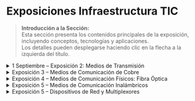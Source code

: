 
# Exposiciones Infraestructura TIC
> **Introducción a la Sección:**  
> Esta sección presenta los contenidos principales de la exposición, incluyendo conceptos, tecnologías y aplicaciones.  
> Los detalles pueden desplegarse haciendo clic en la flecha a la izquierda del título.





<details>
  <summary>1 Septiembre – Exposición 2: Medios de Transmisión</summary>

  ## Medios Guiados

  - **Cable UTP**: utilizado en redes LAN.  
  - **Fibra óptica**: transmite datos mediante pulsos de luz, con alta velocidad y baja interferencia.  

  ## Técnicas de Señalización de Redes

  La señalización define cómo se codifica la información en una señal. Se clasifica en dos familias:

  - **Analógica (onda continua)**  
  - **Digital (pulsos)**  

  ### Aspectos Clave

  - Sincronización  
  - Transiciones  
  - Componente DC  

  ### Señalización Analógica

  - **AM (Amplitud Modulada)**  
    - Cambia la altura de la onda.  
    - **Ventaja**: simple y fácil de entender.  
    - **Desventaja**: sensible al ruido que altera la amplitud.  

  - **FM (Frecuencia Modulada)**  
    - Cambia la rapidez de las oscilaciones.  
    - **Ventaja**: más robusta.  
    - **Desventaja**: más costosa.  

  ### Señalización Digital

  - **NRZ y RZ**:  
    - **NRZ**: no retorna a cero entre bits.  
    - **RZ**: retorna a cero entre bits.  

  - **Manchester**:  
    - Siempre hay un cambio en el centro del bit.  
    - Facilita la recuperación del reloj.  

  - **Línea Balanceada**:  
    - No genera componente continua.  
    - Apta para cables largos y transformadores.  
    - Más transiciones → mayor ancho de banda.  

  ## Técnicas de Transmisión

  Métodos para enviar información entre dispositivos a través de una red.  

  ### Modo de Dirección

  - **Simplex**: unidireccional, p.ej., televisión.  
  - **Half-duplex**: bidireccional, pero no simultáneo, p.ej., walkie-talkie.  
  - **Full-duplex**: comunicación bidireccional simultánea, p.ej., teléfono.  

  ### Serie vs Paralelo

  - **Serie**: los bits se envían uno tras otro.  
  - **Paralelo**: varios bits se envían al mismo tiempo.  

  ### Modos de Transmisión Digital

  - **Asíncrona**: datos enviados en pequeños paquetes con bits de inicio y fin.  
  - **Síncrona**: transmisión de bloques completos y ordenados, como Ethernet.  
  - **Isócrona**: diseñada para datos en tiempo real que no pueden perderse.  

  ### Multiplexación

  Técnica que permite transmitir varias señales simultáneamente por un mismo canal.

  - **FDM (Multiplexación por frecuencia)**: cada usuario tiene una frecuencia distinta, como emisoras de radio.  
  - **TDM (Multiplexación por tiempo)**: cada usuario transmite en intervalos de tiempo asignados, como hablar por turnos.  
  - **WDM (Multiplexación por longitud de onda)**: cada usuario transmite en una longitud de onda distinta (ej. luz roja, verde).  
  - **CDM (Multiplexación por código)**: todos transmiten al mismo tiempo y frecuencia, pero con códigos distintos (como hablar en diferentes idiomas en el mismo cuarto).  

  **Ventajas:**  
  - Ahorro de recursos  
  - Mayor eficiencia  

  **Desventajas:**  
  - Mayor complejidad técnica  
  - Posibles interferencias o ruidos si no se gestionan bien  

  ## Casos Reales

  - **Ethernet**: base de redes cableadas, conecta dispositivos en LAN.  
  - **Wi-Fi**: transmite mediante ondas de radio, conexión inalámbrica.  
  - **Fibra óptica**: columna vertebral de Internet global, conecta continentes vía cables submarinos transmitiendo pulsos de luz.  

</details>



<details>
  <summary>Exposición 3 – Medios de Comunicación de Cobre</summary>

  ## Introducción

  Los medios de transmisión guiados utilizan conductores físicos para enviar información. El cobre es uno de los materiales más usados debido a sus propiedades:

  - Alta conductividad eléctrica  
  - Baja resistividad  
  - Fácil instalación  
  - Soporta transmisión de datos, voz e Internet  

  El cobre se ha utilizado desde los primeros sistemas telegráficos y sigue presente en cables de par trenzado.

  ## Principios Físicos e Importancia

  - **Diafonía**: interferencia entre pares de cables cercanos.  
  - **EMI (Interferencia Electromagnética)**: ruidos externos que afectan la calidad de la señal.  

  **Ventajas del cobre:**

  - Económico  
  - Instalación sencilla  
  - Amplia compatibilidad  
  - Infraestructura existente  

  ## Tipos Principales de Cable de Cobre

  ### 1. Par Trenzado

  - **UTP (Unshielded Twisted Pair)**: pares de hilos de cobre trenzados, sin recubrimiento metálico adicional.  
    - Bajo costo, fácil instalación, susceptible a interferencias.  
  - **STP (Shielded Twisted Pair)**: cada par de hilos recubierto por malla metálica.  
    - Mayor protección contra interferencias, más caro.  
  - **FTP (Foiled Twisted Pair)**: todos los pares recubiertos por una lámina metálica global.  
    - Protección intermedia entre UTP y STP.  

  ### 2. Cable Coaxial

  - **Estructura**:  
    - Conductor central: cobre sólido o estañado, transporta la señal principal.  
    - Aislante dieléctrico: separa el conductor central de la malla.  
    - Malla metálica: protege contra interferencias electromagnéticas y diafonía.  
    - Cubierta externa: PVC o polietileno, protege físicamente.  

  - **Tipos comunes**:  
    - **RG-6**: 75 Ω, televisión por cable, permite frecuencias altas, más común.  
    - **RG-59**: 75 Ω, cámaras de seguridad, pierde señal en largas distancias.  
    - **RG-11**: 75 Ω, más grueso, menor atenuación, ideal para tramos largos.  

  - **Características técnicas**:  
    - Ventajas: alta inmunidad a interferencias, anchos de banda altos.  
    - Desventajas: más costoso que el par trenzado, menos flexible.  

  ### 3. Cable Multipar Telefónico

  - Contiene muchos pares trenzados dentro de una misma cubierta protectora.  
  - Cada par tiene aislamiento individual y código de colores.  
  - Se agrupan de 25, 50 o 100 pares.  

  **Ventajas:**  

  - Permite conectar muchas líneas  
  - Organización centralizada  
  - Resistente y duradero  

  **Desventajas:**  

  - Voluminoso, difícil de instalar en espacios reducidos  
  - Menor velocidad, sensible a interferencias  

  **Aplicación:** redes de telefonía fija  

  ## Factores que Afectan la Calidad

  - Atenuación: pérdida de señal a lo largo del cable  
  - Diafonía: interferencia entre pares cercanos  
  - Ruidos externos (EMI): afectan la integridad de la señal  

  ## Normas de Cableado Estructurado

  ### TIA/EIA-568

  - Define requerimientos para cableado de cobre y fibra óptica en edificios y redes LAN.  
  - Considera: cableado horizontal, cableado vertical, área de trabajo, cuarto de telecomunicaciones y cuarto de equipos.  

  ### ISO/IEC

  - Normas internacionales para cableado y diseño de redes.  

  ### Normas Complementarias

  - **ANSI/TIA-469**: recomendaciones para instalaciones de telecomunicaciones  
  - **ANSI/TIA**: cableado en viviendas, voz, video y seguridad  
  - **ANSI/TIA-606**: infraestructura en edificios  
  - **ANSI/TIA-607**: puesta a tierra y enlace potencial  

</details>

<details>
  <summary>Exposición 4 – Medios de Comunicación Físicos: Fibra Óptica</summary>

  ## Qué es la Fibra Óptica

  La fibra óptica es un medio de transmisión hecho de vidrio o plástico que permite la comunicación mediante LED o láser.  

  - Nace en los años 50 por la necesidad de transmitir información más rápido que el cobre.  
  - Es la base de la conectividad moderna, especialmente en redes troncales.  

  ## Principios de Funcionamiento

  - Utiliza pulsos de luz en lugar de señales eléctricas.  
  - Permite alta velocidad y mínima atenuación en largas distancias.  
  - La luz se transmite aplicando la ley de reflexión y refracción:  
    - Núcleo con índice de refracción alto  
    - Revestimiento con índice más bajo  
  - Transmite un único rayo de luz (monomodo) o múltiples trayectorias (multimodo).  

  ## Características

  - Núcleo muy delgado (monomodo) o más ancho (multimodo)  
  - Fuente de luz: láser o LED  
  - Gran ancho de banda, baja atenuación  
  - Alta capacidad de transmisión y velocidad  

  **Desventajas:**  
  - Alto costo  
  - Instalación compleja  

  **Usos:** redes troncales, telecomunicaciones, FITH, centros de datos, LAN corporativas  

  ## Tipos de Fibra Óptica

  ### 1. Monomodo

  - Núcleo muy delgado, transmite un único rayo de luz  
  - Color del cable: amarillo  
  - Alta precisión y velocidad, ideal para largas distancias  

  ### 2. Multimodo

  - Núcleo más ancho, permite que la luz viaje por múltiples trayectorias  
  - Color del cable: generalmente tres cables (identificación)  
  - Ventajas: menor costo, instalación más sencilla  

  ## Conectores y Empalmes

  ### Conectores Comunes

  - SC: push-pull, fácil de usar  
  - LC: alta densidad, compacto  
  - ST: bayoneta, usado en multimodo  
  - FC: rosca, alta precisión  

  ### Tipos de Empalmes

  - Por fusión: más precisos, bajas pérdidas  
  - Mecánico: rápido y económico, pero mayor pérdida de señal  

  ## Características Técnicas

  - Velocidad de transmisión y ancho de banda: cantidad máxima de datos transferibles  
  - Multiplexación por división de longitud de onda (WDM): envía múltiples canales simultáneamente  

  ## Fenómenos que Afectan la Señal

  - **Atenuación:** pérdida natural de potencia por kilómetro  
  - **Dispersión:** ensanchamiento de los pulsos de luz  
    - Modal: diferentes caminos para los pulsos de luz  
    - Cromática: diferentes longitudes de onda llegan en tiempos distintos  

  ## Retos y Consideraciones

  - Técnicos: diseño de red, empalmes, conectores, compatibilidad  
  - Económicos: alto costo inicial, equipos especializados, personal capacitado  
  - Regulatorios: normativas locales y coordinación con entidades públicas  
  - Gestión y operación: mantenimiento, expansión futura, calidad de servicio  

  ## Despliegue de Infraestructura

  - Subterránea: mayor protección, mayor costo inicial  
  - Aérea: instalación más rápida y económica, pero más vulnerable a daños  

  ## Tendencias y Futuro

  - Creciente uso en centros de datos y redes troncales  
  - Implementación de WDM para aumentar capacidad  
  - Integración con tecnologías 5G y nuevas generaciones de telecomunicaciones  
  - Futuro: uso en IA, computación cuántica, automatización de instalación y mantenimiento  
  - Fibra con baja dispersión y mayor resistencia a curvaturas  

  ## Ventajas

  - Gran ancho de banda  
  - Baja atenuación  
  - Inmunidad a interferencias  
  - Seguridad de transmisión  

  ## Desventajas

  - Alto costo inicial  
  - Fragilidad del material  
  - Instalación compleja  

</details>

<details>
  <summary>Exposición 5 – Medios de Comunicación Inalámbricos</summary>

  ## Introducción

  Los medios de comunicación inalámbricos permiten la transmisión de datos sin cables físicos.  

  **Objetivos:**  

  - Analizar estos medios  
  - Explicar fundamentos, siglas y significados  
  - Describir principales tecnologías  
  - Señalar ventajas y limitaciones  

  ### Por qué hablar de la capa física

  El modelo OSI organiza la comunicación en capas.  

  - La **capa física** define la transmisión mediante bits (0 y 1), que se convierten en ondas electromagnéticas.  
  - A diferencia de las redes cableadas, estas ondas viajan por el aire y pueden sufrir interferencias o ruido.  

  **Diferencias con medios alámbricos:**  

  | Característica | Medios Alámbricos | Medios Inalámbricos |
  |----------------|-----------------|-------------------|
  | Señal          | Guiada dentro de un cable | Viaja por el aire |
  | Estabilidad    | Alta            | Vulnerable a ruido y obstáculos |
  | Ancho de banda | Mayor           | Menor, depende de interferencias |

  **Ejemplo:** Ethernet (alámbrico) vs Wi-Fi (inalámbrico)  
  **Protocolos relacionados:** 802.11, TCP/UDP, SNR  

  ## Tipos de Medios Inalámbricos

  ### 1. Radio sub-GHz
  - Cobertura amplia, frecuencia <1 GHz  
  - Alcance aproximado: 10–15 km (según la zona)  
  - Penetra estructuras y obstáculos  
  - Baja capacidad de transmisión de datos  
  - **Ejemplo de uso:** sensores agrícolas (temperatura, humedad)  

  ### 2. Microondas sub-6 GHz
  - Frecuencia: 1–7 GHz  
  - Común en la actualidad  
  - Modulación: OFDM y QAM + técnicas MIMO  
  - Buena conectividad y velocidad de datos  

  ### Microondas altas y mmWave
  - Frecuencias: 5–24 GHz (microondas altas), 24–100 GHz (mmWave)  
  - Alta capacidad para transporte de datos  
  - Cobertura sectorial, enlaces punto a punto  
  - Requiere línea de vista, mínima interferencia  
  - Uso de zona de Fresnel para reducir fugas  
  - Platos cóncavos amplifican la señal  
  - Protocolos de modulación: QAM, OFDM, CROSTIC  

  ### 3. Satelital
  - Comunicación radio–espacio–radio mediante repetidor en órbita (LEO, MEO, GEO)  
  - Antenas: algunas fijas (GEO), otras siguen el satélite (LEO/MEO)  
  - Latencia depende de altura y clima  
  - Permite cobertura global  

  ### 4. Infrarrojo (IR)
  - Frecuencia: 399–499 THz  
  - Medio de corto alcance, requiere línea de vista, no atraviesa paredes → inmune a interferencias de RF  
  - **Usos:** enlaces punto a punto, controles remotos, sensores de proximidad, domótica  

  ### 5. Luz Visible (VLC / Li-Fi)
  - Datos transmitidos mediante luz visible, no ondas de radio  
  - La lámpara transmite datos a dispositivos (computadoras, celulares) sin que la luz sea perceptible  
  - **Usos:** aulas, hospitales, laboratorios, aviones, metro, tiendas, museos, aeropuertos, casas inteligentes  

  ### 6. Láser (FSO – Free Space Optics)
  - Rayo láser envía datos de un punto a otro  
  - Convierte los datos en pulsos de luz que viajan por el aire  
  - El receptor convierte la luz en señal eléctrica  

  ## Parámetros Clave de Medios Inalámbricos
  - **Frecuencia y ancho de banda:** determinan velocidad y capacidad  
  - **Potencia de transmisión:** define alcance y consumo eléctrico  
  - **Alcance y cobertura:** desde metros hasta miles de km  
  - **Latencia:** tiempo de respuesta, crítico en tiempo real  
  - **Interferencia y ruido:** afectan la calidad de la transmisión  

  ## Ventajas
  - Movilidad y flexibilidad  
  - Escalabilidad  
  - Menor infraestructura física  
  - Cobertura global con satélites GEO  

  ## Desventajas
  - Interferencias y obstáculos  
  - Limitaciones de ancho de banda frente a alta demanda  
  - Seguridad: riesgo de interceptación sin cifrado  
  - Alto consumo energético (satélites y mmWave)  
  - Dependencia de regulaciones locales  

</details>

<details>
  <summary>Exposición 5 – Dispositivos de Red y Multiplexores</summary>

  ## Hubs
  Los hubs son dispositivos que representan un nodo central en una red Ethernet.  

  - Suelen tener 4, 8, 12 o 24 interfaces.  
  - Pueden incluir una **interfaz uplink** para conectar a otro hub o switch.  

  ### Funcionamiento
  - Operan sin discriminar: la señal que reciben se envía a todos los dispositivos conectados.  
  - Comunicación bidireccional, pero no simultánea.  
  - Usan **CSMA/CD (Carrier Sense Multiple Access / Collision Detection)**:  
    - Escucha si el canal está libre antes de transmitir.  
    - Si está ocupado, espera un tiempo aleatorio antes de intentar de nuevo.  

  ### Tipos de Hubs
  - **Pasivo:** solo punto de conexión.  
  - **Activo:** amplifica y regenera la señal.  
  - **Inteligente:** permite monitoreo, estadísticas y diagnóstico.  

  ## Tarjeta de Red (NIC – Network Interface Card)
  - Permite que un dispositivo se conecte a una red, alámbrica o inalámbrica.  
  - Traduce las señales en bits (0 y 1).  
  - Opera en **Capa 1 (física)** y **Capa 2 (MAC)** del modelo OSI.  

  ### Tipos
  - **Alámbrica:** Ethernet 8P8C (RJ-45)  
  - **Inalámbrica:** Wi-Fi, integrada o externa, usa chip y antena de radiofrecuencia  

  ### Estándares
  - IEEE 802.11 b/g/n  

  ### Beneficios
  - Conexión a una red local  
  - Soporta altas velocidades  
  - Mejora transferencia de archivos  

  ## Repetidores
  - Dispositivo que recibe una señal debilitada y la regenera.  
  - Opera solo sobre bits y señales, sin analizar direcciones o trama.  
  - Funciona bajo las **3 R**:  
    1. **Reamplifica** la señal  
    2. **Reforma** la señal (retime)  
    3. **Re-temporiza** los bits  

  > Nota: El repetidor elimina ruido, pero no segmenta el dominio de colisión, no añade seguridad ni aumenta ancho de banda.  

  ## Transeptores
  - Dispositivo que combina varias funciones en un módulo para transportar datos mediante señales.  

  ### Tipos
  - RF  
  - Ethernet (cobre)  
  - Ópticos (SFP, QSFP, OSFP)  
  - Inalámbricos  

  ### Ventajas
  - Comunicación bidireccional  
  - Flexible y modular  
  - Escalable hasta 500 Gbps  

  ### Limitaciones
  - Costo elevado en ópticos de alta velocidad  
  - Compatibilidad entre fabricantes  
  - Interferencias en RF inalámbricos  
  - Distancia limitada según tipo  

  ## Multiplexores
  - Dispositivo que recibe varias señales de entrada, selecciona una y la envía a una sola línea de salida.  

  ### Tipos de Multiplexación
  - **TDM (Time Division Multiplexing):** divide el tiempo de transmisión disponible entre los dispositivos.  
  - **FDM (Frequency Division Multiplexing):** cada señal se transmite en una frecuencia distinta.  
  - **WDM (Wavelength Division Multiplexing):** utiliza diferentes longitudes de onda de luz combinadas en un solo cable de fibra óptica.  

  ### Compuertas Lógicas Usadas
  - AND, OR y NOT  

  ## Amplificadores
  - Señales de baja potencia se refuerzan, manteniendo la misma información pero con mayor potencia.  
  - La energía no se crea ni destruye, solo se amplifica.  

  ### Funciones Principales
  - Compensar atenuación  
  - Reducir el ruido  
  - Aumentar alcance de comunicación  
  - Mejorar soporte multiusuario  
  - Reducir BER (Bit Error Rate)  

  ### Tipos de Amplificadores
  - Ópticos  
  - De línea  
  - Wi-Fi  
  - Electrónicos  

</details>
